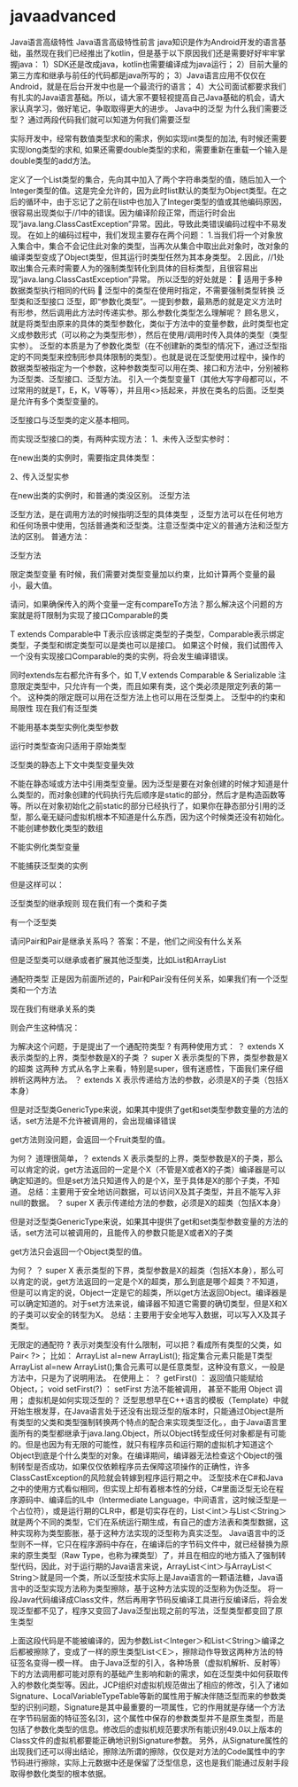 # javaadvanced
Java语言高级特性
Java语言高级特性前言
java知识是作为Android开发的语言基础，虽然现在我们已经推出了kotlin，但是基于以下原因我们还是需要好好牢牢掌握java：
1）SDK还是改成java，kotlin也需要编译成为java运行；
2）目前大量的第三方库和继承与前任的代码都是java所写的；
3）Java语言应用不仅仅在Android，就是在后台开发中也是一个最流行的语言；
4）大公司面试都要求我们有扎实的Java语言基础。所以，请大家不要轻视提高自己Java基础的机会，请大家认真学习，做好笔记，争取取得更大的进步。
Java中的泛型
为什么我们需要泛型？
通过两段代码我们就可以知道为何我们需要泛型
 
实际开发中，经常有数值类型求和的需求，例如实现int类型的加法, 有时候还需要实现long类型的求和, 如果还需要double类型的求和，需要重新在重载一个输入是double类型的add方法。
 
定义了一个List类型的集合，先向其中加入了两个字符串类型的值，随后加入一个Integer类型的值。这是完全允许的，因为此时list默认的类型为Object类型。在之后的循环中，由于忘记了之前在list中也加入了Integer类型的值或其他编码原因，很容易出现类似于//1中的错误。因为编译阶段正常，而运行时会出现“java.lang.ClassCastException”异常。因此，导致此类错误编码过程中不易发现。
 在如上的编码过程中，我们发现主要存在两个问题：
1.当我们将一个对象放入集合中，集合不会记住此对象的类型，当再次从集合中取出此对象时，改对象的编译类型变成了Object类型，但其运行时类型任然为其本身类型。
2.因此，//1处取出集合元素时需要人为的强制类型转化到具体的目标类型，且很容易出现“java.lang.ClassCastException”异常。
所以泛型的好处就是：
	适用于多种数据类型执行相同的代码
	泛型中的类型在使用时指定，不需要强制类型转换
泛型类和泛型接口
泛型，即“参数化类型”。一提到参数，最熟悉的就是定义方法时有形参，然后调用此方法时传递实参。那么参数化类型怎么理解呢？
顾名思义，就是将类型由原来的具体的类型参数化，类似于方法中的变量参数，此时类型也定义成参数形式（可以称之为类型形参），然后在使用/调用时传入具体的类型（类型实参）。
泛型的本质是为了参数化类型（在不创建新的类型的情况下，通过泛型指定的不同类型来控制形参具体限制的类型）。也就是说在泛型使用过程中，操作的数据类型被指定为一个参数，这种参数类型可以用在类、接口和方法中，分别被称为泛型类、泛型接口、泛型方法。
引入一个类型变量T（其他大写字母都可以，不过常用的就是T，E，K，V等等），并且用<>括起来，并放在类名的后面。泛型类是允许有多个类型变量的。
  
泛型接口与泛型类的定义基本相同。
 
而实现泛型接口的类，有两种实现方法：
1、未传入泛型实参时：
 
在new出类的实例时，需要指定具体类型：
 
2、传入泛型实参
 
在new出类的实例时，和普通的类没区别。
泛型方法
 
泛型方法，是在调用方法的时候指明泛型的具体类型 ，泛型方法可以在任何地方和任何场景中使用，包括普通类和泛型类。注意泛型类中定义的普通方法和泛型方法的区别。
普通方法：
 
泛型方法
 
限定类型变量
有时候，我们需要对类型变量加以约束，比如计算两个变量的最小，最大值。
 
请问，如果确保传入的两个变量一定有compareTo方法？那么解决这个问题的方案就是将T限制为实现了接口Comparable的类
 
T extends Comparable中
T表示应该绑定类型的子类型，Comparable表示绑定类型，子类型和绑定类型可以是类也可以是接口。
如果这个时候，我们试图传入一个没有实现接口Comparable的类的实例，将会发生编译错误。
 
同时extends左右都允许有多个，如 T,V extends Comparable & Serializable
注意限定类型中，只允许有一个类，而且如果有类，这个类必须是限定列表的第一个。
这种类的限定既可以用在泛型方法上也可以用在泛型类上。
泛型中的约束和局限性
现在我们有泛型类
 
不能用基本类型实例化类型参数
 
运行时类型查询只适用于原始类型
 
泛型类的静态上下文中类型变量失效
 
不能在静态域或方法中引用类型变量。因为泛型是要在对象创建的时候才知道是什么类型的，而对象创建的代码执行先后顺序是static的部分，然后才是构造函数等等。所以在对象初始化之前static的部分已经执行了，如果你在静态部分引用的泛型，那么毫无疑问虚拟机根本不知道是什么东西，因为这个时候类还没有初始化。
不能创建参数化类型的数组
 
不能实例化类型变量
 
不能捕获泛型类的实例
 
但是这样可以：
 
泛型类型的继承规则
现在我们有一个类和子类
 
 
有一个泛型类
 
请问Pair<Employee>和Pair<Worker>是继承关系吗？
答案：不是，他们之间没有什么关系
 
但是泛型类可以继承或者扩展其他泛型类，比如List和ArrayList
 
通配符类型
正是因为前面所述的，Pair<Employee>和Pair<Worker>没有任何关系，如果我们有一个泛型类和一个方法
 
 
现在我们有继承关系的类
 
 
 
 
则会产生这种情况：
 
为解决这个问题，于是提出了一个通配符类型 ? 
有两种使用方式：
？ extends X  表示类型的上界，类型参数是X的子类
？ super X  表示类型的下界，类型参数是X的超类
这两种 方式从名字上来看，特别是super，很有迷惑性，下面我们来仔细辨析这两种方法。
？ extends X
表示传递给方法的参数，必须是X的子类（包括X本身）
 
但是对泛型类GenericType来说，如果其中提供了get和set类型参数变量的方法的话，set方法是不允许被调用的，会出现编译错误
 
 
get方法则没问题，会返回一个Fruit类型的值。
 
为何？
道理很简单，？ extends X  表示类型的上界，类型参数是X的子类，那么可以肯定的说，get方法返回的一定是个X（不管是X或者X的子类）编译器是可以确定知道的。但是set方法只知道传入的是个X，至于具体是X的那个子类，不知道。
总结：主要用于安全地访问数据，可以访问X及其子类型，并且不能写入非null的数据。
？ super X
表示传递给方法的参数，必须是X的超类（包括X本身）
 
但是对泛型类GenericType来说，如果其中提供了get和set类型参数变量的方法的话，set方法可以被调用的，且能传入的参数只能是X或者X的子类
 
 
get方法只会返回一个Object类型的值。
 
为何？
？ super  X  表示类型的下界，类型参数是X的超类（包括X本身），那么可以肯定的说，get方法返回的一定是个X的超类，那么到底是哪个超类？不知道，但是可以肯定的说，Object一定是它的超类，所以get方法返回Object。编译器是可以确定知道的。对于set方法来说，编译器不知道它需要的确切类型，但是X和X的子类可以安全的转型为X。
总结：主要用于安全地写入数据，可以写入X及其子类型。

无限定的通配符 ?
表示对类型没有什么限制，可以把？看成所有类型的父类，如Pair< ?>；
比如：
ArrayList<T> al=new ArrayList<T>(); 指定集合元素只能是T类型
ArrayList<?> al=new ArrayList<?>();集合元素可以是任意类型，这种没有意义，一般是方法中，只是为了说明用法。
在使用上：
？ getFirst() ： 返回值只能赋给 Object，；
void setFirst(?) ： setFirst 方法不能被调用， 甚至不能用 Object 调用；
虚拟机是如何实现泛型的？
泛型思想早在C++语言的模板（Template）中就开始生根发芽，在Java语言处于还没有出现泛型的版本时，只能通过Object是所有类型的父类和类型强制转换两个特点的配合来实现类型泛化。，由于Java语言里面所有的类型都继承于java.lang.Object，所以Object转型成任何对象都是有可能的。但是也因为有无限的可能性，就只有程序员和运行期的虚拟机才知道这个Object到底是个什么类型的对象。在编译期间，编译器无法检查这个Object的强制转型是否成功，如果仅仅依赖程序员去保障这项操作的正确性，许多ClassCastException的风险就会转嫁到程序运行期之中。
泛型技术在C#和Java之中的使用方式看似相同，但实现上却有着根本性的分歧，C#里面泛型无论在程序源码中、编译后的IL中（Intermediate Language，中间语言，这时候泛型是一个占位符），或是运行期的CLR中，都是切实存在的，List＜int＞与List＜String＞就是两个不同的类型，它们在系统运行期生成，有自己的虚方法表和类型数据，这种实现称为类型膨胀，基于这种方法实现的泛型称为真实泛型。
Java语言中的泛型则不一样，它只在程序源码中存在，在编译后的字节码文件中，就已经替换为原来的原生类型（Raw Type，也称为裸类型）了，并且在相应的地方插入了强制转型代码，因此，对于运行期的Java语言来说，ArrayList＜int＞与ArrayList＜String＞就是同一个类，所以泛型技术实际上是Java语言的一颗语法糖，Java语言中的泛型实现方法称为类型擦除，基于这种方法实现的泛型称为伪泛型。
将一段Java代码编译成Class文件，然后再用字节码反编译工具进行反编译后，将会发现泛型都不见了，程序又变回了Java泛型出现之前的写法，泛型类型都变回了原生类型
 
上面这段代码是不能被编译的，因为参数List＜Integer＞和List＜String＞编译之后都被擦除了，变成了一样的原生类型List＜E＞，擦除动作导致这两种方法的特征签名变得一模一样。
由于Java泛型的引入，各种场景（虚拟机解析、反射等）下的方法调用都可能对原有的基础产生影响和新的需求，如在泛型类中如何获取传入的参数化类型等。因此，JCP组织对虚拟机规范做出了相应的修改，引入了诸如Signature、LocalVariableTypeTable等新的属性用于解决伴随泛型而来的参数类型的识别问题，Signature是其中最重要的一项属性，它的作用就是存储一个方法在字节码层面的特征签名[3]，这个属性中保存的参数类型并不是原生类型，而是包括了参数化类型的信息。修改后的虚拟机规范要求所有能识别49.0以上版本的Class文件的虚拟机都要能正确地识别Signature参数。
另外，从Signature属性的出现我们还可以得出结论，擦除法所谓的擦除，仅仅是对方法的Code属性中的字节码进行擦除，实际上元数据中还是保留了泛型信息，这也是我们能通过反射手段取得参数化类型的根本依据。
